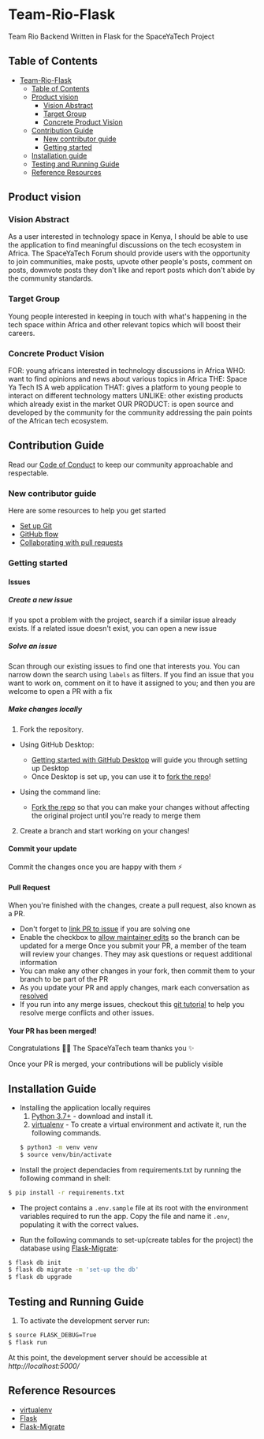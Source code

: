 # Team-Rio-Flask
Team Rio Backend Written in Flask for the SpaceYaTech Project


## Table of Contents
- [Team-Rio-Flask](#team-rio-django)
  - [Table of Contents](#table-of-contents)
  - [Product vision](#product-vision)
    - [Vision Abstract](#vision-abstract)
    - [Target Group](#target-group)
    - [Concrete Product Vision](#concrete-product-vision)
  - [Contribution Guide](#contribution-guide)
    - [New contributor guide](#new-contributor-guide)
    - [Getting started](#getting-started)
  - [Installation guide](#installation-guide)
  - [Testing and Running Guide](#testing-and-running-guide)
  - [Reference Resources](#reference-resources)

## Product vision

### Vision Abstract
As a user interested in technology space in Kenya, I should be able to use the application to find meaningful discussions on the tech ecosystem in Africa. The SpaceYaTech Forum should provide users with the opportunity to join communities, make posts, upvote other people's posts, comment on posts, downvote posts they don't like and report posts which don't abide by the community standards.

### Target Group
Young people interested in keeping in touch with what's happening in the tech space within Africa and other relevant topics which will boost their careers.

### Concrete Product Vision
FOR: young africans interested in technology discussions in Africa WHO: want to find opinions and news about various topics in Africa THE: Space Ya Tech IS A web application THAT: gives a platform to young people to interact on different technology matters UNLIKE: other existing products which already exist in the market OUR PRODUCT: is open source and developed by the community for the community addressing the pain points of the African tech ecosystem.


## Contribution Guide
Read our [Code of Conduct](https://github.com/SpaceyaTech/.github/blob/05d65ab42226f6479ab59a2209a9d128734ecbe6/CODE_OF_CONDUCT.md) to keep our community approachable and respectable.

### New contributor guide
Here are some resources to help you get started
- [Set up Git](https://docs.github.com/en/get-started/quickstart/set-up-git)
- [GitHub flow](https://docs.github.com/en/get-started/quickstart/github-flow)
- [Collaborating with pull requests](https://docs.github.com/en/github/collaborating-with-pull-requests)

### Getting started

#### Issues

##### Create a new issue

If you spot a problem with the project, search if a similar issue already exists. 
If a related issue doesn't exist, you can open a new issue 

##### Solve an issue

Scan through our existing issues to find one that interests you. 
You can narrow down the search using `labels` as filters. 
If you find an issue that you want to work on, comment on it to have it assigned to you;
and then you are welcome to open a PR with a fix

##### Make changes locally
1. Fork the repository.
- Using GitHub Desktop:
  - [Getting started with GitHub Desktop](https://docs.github.com/en/desktop/installing-and-configuring-github-desktop/getting-started-with-github-desktop) will guide you through setting up Desktop
  - Once Desktop is set up, you can use it to [fork the repo](https://docs.github.com/en/desktop/contributing-and-collaborating-using-github-desktop/cloning-and-forking-repositories-from-github-desktop)!

- Using the command line:
  - [Fork the repo](https://docs.github.com/en/github/getting-started-with-github/fork-a-repo#fork-an-example-repository) so that you can make your changes without affecting the original project until you're ready to merge them

2. Create a branch and start working on your changes!

#### Commit your update

Commit the changes once you are happy with them :zap:

#### Pull Request

When you're finished with the changes, create a pull request, also known as a PR.
- Don't forget to [link PR to issue](https://docs.github.com/en/issues/tracking-your-work-with-issues/linking-a-pull-request-to-an-issue) if you are solving one
- Enable the checkbox to [allow maintainer edits](https://docs.github.com/en/github/collaborating-with-issues-and-pull-requests/allowing-changes-to-a-pull-request-branch-created-from-a-fork) so the branch can be updated for a merge
Once you submit your PR, a member of the team will review your changes. They may ask questions or request additional information
- You can make any other changes in your fork, then commit them to your branch to be part of the PR
- As you update your PR and apply changes, mark each conversation as [resolved](https://docs.github.com/en/github/collaborating-with-issues-and-pull-requests/commenting-on-a-pull-request#resolving-conversations)
- If you run into any merge issues, checkout this [git tutorial](https://github.com/skills/resolve-merge-conflicts) to help you resolve merge conflicts and other issues.

#### Your PR has been merged!

Congratulations :tada::tada: The SpaceYaTech team thanks you :sparkles:

Once your PR is merged, your contributions will be publicly visible

## Installation Guide
- Installing the application locally requires 
	1. [Python 3.7+](https://www.python.org/downloads/release/python-393/) - download and install it.
	2. [virtualenv](https://docs.python-guide.org/dev/virtualenvs/) - To create a virtual environment and activate it, run the following commands. 
	```bash
	$ python3 -m venv venv
	$ source venv/bin/activate
	```
- Install the project dependacies from requirements.txt by running the following command in shell: 
```bash
$ pip install -r requirements.txt 
```
- The project contains a `.env.sample` file at its root with the environment variables required to run the app. Copy the file and name it `.env`, populating it with the correct values.

- Run the following commands to set-up(create tables for the project) the database using [Flask-Migrate](https://flask-migrate.readthedocs.io/en/latest/index.html): 
```bash
$ flask db init
$ flask db migrate -m 'set-up the db'
$ flask db upgrade
```
## Testing and Running Guide
1. To activate the development server run:
```bash
$ source FLASK_DEBUG=True
$ flask run
```
At this point, the development server should be accessible at _http://localhost:5000/_

## Reference Resources
- [virtualenv](https://docs.python-guide.org/dev/virtualenvs/)
- [Flask](https://flask.palletsprojects.com/)
- [Flask-Migrate](https://flask-migrate.readthedocs.io/en/latest/index.html)


